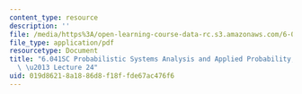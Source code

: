 ```yaml
---
content_type: resource
description: ''
file: /media/https%3A/open-learning-course-data-rc.s3.amazonaws.com/6-041sc-probabilistic-systems-analysis-and-applied-probability-fall-2013/019d86218a1886d8f18ffde67ac476f6_MIT6_041SCF13_lec24_300k.pdf
file_type: application/pdf
resourcetype: Document
title: "6.041SC Probabilistic Systems Analysis and Applied Probability, Fall 2013Transcript\
  \ \u2013 Lecture 24"
uid: 019d8621-8a18-86d8-f18f-fde67ac476f6
---
```

